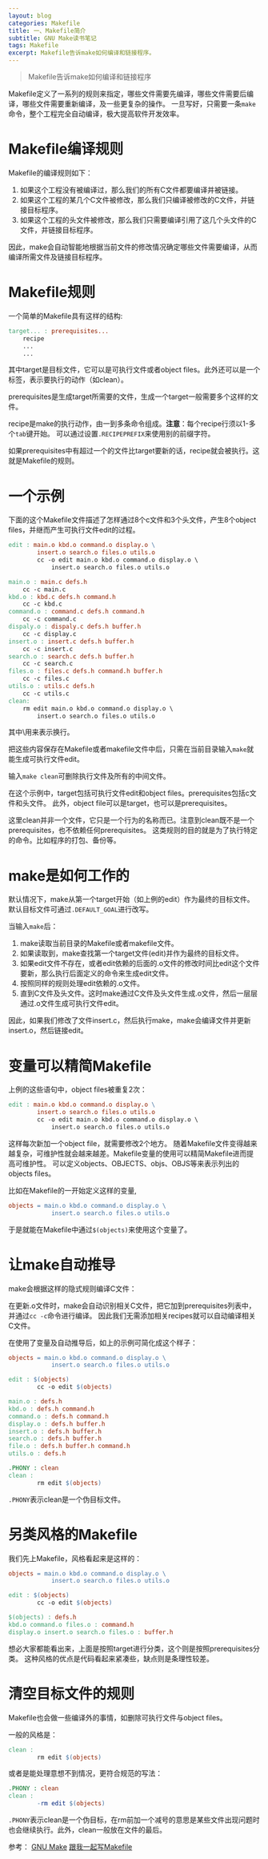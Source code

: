 ```yaml
---
layout: blog
categories: Makefile
title: 一、Makefile简介 
subtitle: GNU Make读书笔记
tags: Makefile 
excerpt: Makefile告诉make如何编译和链接程序。
---
```


> Makefile告诉make如何编译和链接程序

Makefile定义了一系列的规则来指定，哪些文件需要先编译，哪些文件需要后编译，哪些文件需要重新编译，及一些更复杂的操作。
一旦写好，只需要一条`make`命令，整个工程完全自动编译，极大提高软件开发效率。

# Makefile编译规则

Makefile的编译规则如下：

1. 如果这个工程没有被编译过，那么我们的所有C文件都要编译并被链接。
2. 如果这个工程的某几个C文件被修改，那么我们只编译被修改的C文件，并链接目标程序。
3. 如果这个工程的头文件被修改，那么我们只需要编译引用了这几个头文件的C文件，并链接目标程序。

因此，make会自动智能地根据当前文件的修改情况确定哪些文件需要编译，从而编译所需文件及链接目标程序。

# Makefile规则

一个简单的Makefile具有这样的结构:

```makefile
target... : prerequisites...
    recipe
    ...
    ...
```

其中target是目标文件，它可以是可执行文件或者object files。此外还可以是一个标签，表示要执行的动作（如clean）。

prerequisites是生成target所需要的文件，生成一个target一般需要多个这样的文件。

recipe是make的执行动作，由一到多条命令组成。**注意**：每个recipe行须以1-多个`tab`键开始。
可以通过设置`.RECIPEPREFIX`来使用别的前缀字符。

如果prerequisites中有超过一个的文件比target要新的话，recipe就会被执行。这就是Makefile的规则。

# 一个示例

下面的这个Makefile文件描述了怎样通过8个c文件和3个头文件，产生8个object files，并继而产生可执行文件edit的过程。

```makefile
edit : main.o kbd.o command.o display.o \
        insert.o search.o files.o utils.o
        cc -o edit main.o kbd.o command.o display.o \
            insert.o search.o files.o utils.o

main.o : main.c defs.h
    cc -c main.c
kbd.o : kbd.c defs.h command.h
    cc -c kbd.c
command.o : command.c defs.h command.h
    cc -c command.c
dispaly.o : dispaly.c defs.h buffer.h
    cc -c display.c
insert.o : insert.c defs.h buffer.h
    cc -c insert.c
search.o : search.c defs.h buffer.h
    cc -c search.c
files.o : files.c defs.h command.h buffer.h
    cc -c files.c
utils.o : utils.c defs.h
    cc -c utils.c
clean:
    rm edit main.o kbd.o command.o display.o \
        insert.o search.o files.o utils.o
```

其中\\用来表示换行。

把这些内容保存在Makefile或者makefile文件中后，只需在当前目录输入`make`就能生成可执行文件edit。

输入`make clean`可删除执行文件及所有的中间文件。

在这个示例中，target包括可执行文件edit和object files。prerequisites包括c文件和头文件。
此外，object file可以是target，也可以是prerequisites。

这里clean并非一个文件，它只是一个行为的名称而已。注意到clean既不是一个prerequisites，也不依赖任何prerequisites。
这类规则的目的就是为了执行特定的命令。比如程序的打包、备份等。

# make是如何工作的

默认情况下，make从第一个target开始（如上例的edit）作为最终的目标文件。默认目标文件可通过`.DEFAULT_GOAL`进行改写。

当输入`make`后：

1. make读取当前目录的Makefile或者makefile文件。
2. 如果读取到，make查找第一个target文件(edit)并作为最终的目标文件。
3. 如果edit文件不存在，或者edit依赖的后面的.o文件的修改时间比edit这个文件要新，那么执行后面定义的命令来生成edit文件。
4. 按照同样的规则处理edit依赖的.o文件。
5. 直到C文件及头文件。这时make通过C文件及头文件生成.o文件，然后一层层通过.o文件生成可执行文件edit。

因此，如果我们修改了文件insert.c，然后执行make，make会编译文件并更新insert.o，然后链接edit。

# 变量可以精简Makefile

上例的这些语句中，object files被重复2次：

```makefile
edit : main.o kbd.o command.o display.o \
        insert.o search.o files.o utils.o
        cc -o edit main.o kbd.o command.o display.o \
            insert.o search.o files.o utils.o
```
这样每次新加一个object file，就需要修改2个地方。
随着Makefile文件变得越来越复杂，可维护性就会越来越差。Makefile变量的使用可以精简Makefile进而提高可维护性。
可以定义objects、OBJECTS、objs、OBJS等来表示列出的objects files。

比如在Makefile的一开始定义这样的变量,

```makefile
objects = main.o kbd.o command.o display.o \
            insert.o search.o files.o utils.o
```

于是就能在Makefile中通过`$(objects)`来使用这个变量了。

# 让make自动推导

make会根据这样的隐式规则编译C文件：

在更新.o文件时，make会自动识别相关C文件，把它加到prerequisites列表中，并通过`cc -c`命令进行编译。
因此我们无需添加相关recipes就可以自动编译相关C文件。

在使用了变量及自动推导后，如上的示例可简化成这个样子：

```makefile
objects = main.o kbd.o command.o display.o \
            insert.o search.o files.o utils.o

edit : $(objects)
        cc -o edit $(objects)

main.o : defs.h
kbd.o : defs.h command.h
command.o : defs.h command.h
display.o : defs.h buffer.h
insert.o : defs.h buffer.h
search.o : defs.h buffer.h
file.o : defs.h buffer.h command.h
utils.o : defs.h

.PHONY : clean
clean : 
        rm edit $(objects)
```

`.PHONY`表示clean是一个伪目标文件。

# 另类风格的Makefile

我们先上Makefile，风格看起来是这样的：

```makefile
objects = main.o kbd.o command.o display.o \
            insert.o search.o files.o utils.o

edit : $(objects)
        cc -o edit $(objects)

$(objects) : defs.h
kbd.o command.o files.o : command.h
display.o insert.o search.o files.o : buffer.h
```

想必大家都能看出来，上面是按照target进行分类，这个则是按照prerequisites分类。
这种风格的优点是代码看起来紧凑些，缺点则是条理性较差。

# 清空目标文件的规则

Makefile也会做一些编译外的事情，如删除可执行文件与object files。

一般的风格是：

```makefile
clean : 
        rm edit $(objects)
```

或者是能处理意想不到情况，更符合规范的写法：

```makefile
.PHONY : clean
clean : 
        -rm edit $(objects)
```

`.PHONY`表示clean是一个伪目标，在rm前加一个减号的意思是某些文件出现问题时也会继续执行。此外，clean一般放在文件的最后。

参考：
[GNU Make][gnu_make] 
[跟我一起写Makefile][chenhao_makefile] 

[gnu_make]: https://www.gnu.org/software/make/manual/make.pdf
[chenhao_makefile]: http://blog.csdn.net/haoel/article/details/2886 
